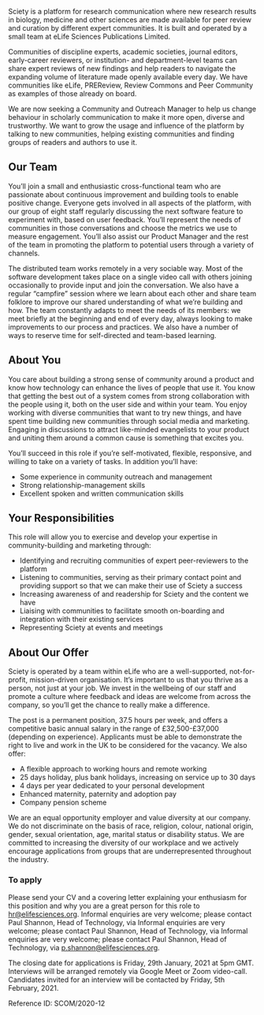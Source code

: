 Sciety is a platform for research communication where new research results in biology, medicine and other sciences are made available for peer review and curation by different expert communities. It is built and operated by a small team at eLife Sciences Publications Limited.

Communities of discipline experts, academic societies, journal editors, early-career reviewers, or institution- and department-level teams can share expert reviews of new findings and help readers to navigate the expanding volume of literature made openly available every day. We have communities like eLife, PREReview, Review Commons and Peer Community as examples of those already on board.

We are now seeking a Community and Outreach Manager to help us change behaviour in scholarly communication to make it more open, diverse and trustworthy. We want to grow the usage and influence of the platform by talking to new communities, helping existing communities and finding groups of readers and authors to use it.

## Our Team
You’ll join a small and enthusiastic cross-functional team who are passionate about continuous improvement and building tools to enable positive change. Everyone gets involved in all aspects of the platform, with our group of eight staff regularly discussing the next software feature to experiment with, based on user feedback. You’ll represent the needs of communities in those conversations and choose the metrics we use to measure engagement. You’ll also assist our Product Manager and the rest of the team in promoting the platform to potential users through a variety of channels.

The distributed team works remotely in a very sociable way. Most of the software development takes place on a single video call with others joining occasionally to provide input and join the conversation. We also have a regular “campfire” session where we learn about each other and share team folklore to improve our shared understanding of what we’re building and how. The team constantly adapts to meet the needs of its members: we meet briefly at the beginning and end of every day, always looking to make improvements to our process and practices. We also have a number of ways to reserve time for self-directed and team-based learning.

## About You
You care about building a strong sense of community around a product and know how technology can enhance the lives of people that use it. You know that getting the best out of a system comes from strong collaboration with the people using it, both on the user side and within your team. You enjoy working with diverse communities that want to try new things, and have spent time building new communities through social media and marketing. Engaging in discussions to attract like-minded evangelists to your product and uniting them around a common cause is something that excites you.

You’ll succeed in this role if you’re self-motivated, flexible, responsive, and willing to take on a variety of tasks. In addition you’ll have:
- Some experience in community outreach and management 
- Strong relationship-management skills
- Excellent spoken and written communication skills

## Your Responsibilities
This role will allow you to exercise and develop your expertise in community-building and marketing through:
- Identifying and recruiting communities of expert peer-reviewers to the platform
- Listening to communities, serving as their primary contact point and providing support so that we can make their use of Sciety a success
- Increasing awareness of and readership for Sciety and the content we have
- Liaising with communities to facilitate smooth on-boarding and integration with their existing services 
- Representing Sciety at events and meetings

## About Our Offer
Sciety is operated by a team within eLife who are a well-supported, not-for-profit, mission-driven organisation. It’s important to us that you thrive as a person, not just at your job. We invest in the wellbeing of our staff and promote a culture where feedback and ideas are welcome from across the company, so you’ll get the chance to really make a difference.

The post is a permanent position, 37.5 hours per week, and offers a competitive basic annual salary in the range of £32,500-£37,000 (depending on experience). Applicants must be able to demonstrate the right to live and work in the UK to be considered for the vacancy. We also offer:

- A flexible approach to working hours and remote working
- 25 days holiday, plus bank holidays, increasing on service up to 30 days
- 4 days per year dedicated to your personal development
- Enhanced maternity, paternity and adoption pay
- Company pension scheme

We are an equal opportunity employer and value diversity at our company. We do not discriminate on the basis of race, religion, colour, national origin, gender, sexual orientation, age, marital status or disability status. We are committed to increasing the diversity of our workplace and we actively encourage applications from groups that are underrepresented throughout the industry.

### To apply
Please send your CV and a covering letter explaining your enthusiasm for this position and why you are a great person for this role to [hr@elifesciences.org](mailto:hr@elifesciences.org). Informal enquiries are very welcome; please contact Paul Shannon, Head of Technology, via Informal enquiries are very welcome; please contact Paul Shannon, Head of Technology, via Informal enquiries are very welcome; please contact Paul Shannon, Head of Technology, via [p.shannon@elifesciences.org](mailto:p.shannon@elifesciences.org).

The closing date for applications is Friday, 29th January, 2021 at 5pm GMT. Interviews will be arranged remotely via Google Meet or Zoom video-call. Candidates invited for an interview will be contacted by Friday, 5th February, 2021.

Reference ID: SCOM/2020-12

